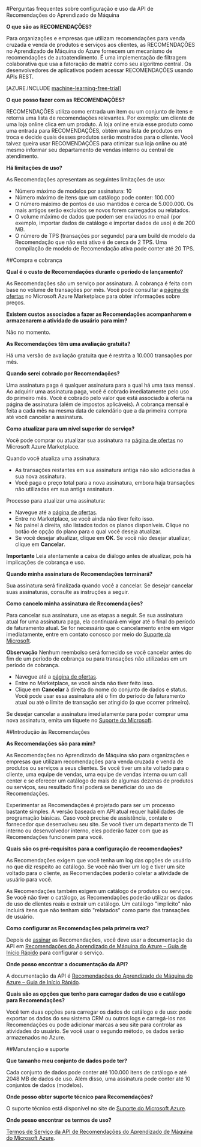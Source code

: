 <properties 
	pageTitle="Configurar e usar a API de recomendações de Aprendizado de Máquina | Microsoft Azure" 
	description="API de RECOMENDAÇÕES da Microsoft criada com as perguntas Frequentes do aprendizado de máquina do Azure" 
	services="machine-learning" 
	documentationCenter="" 
	authors="luisca" 
	manager="paulettm" 
	editor="cgronlun"/>

<tags 
	ms.service="machine-learning" 
	ms.workload="data-services" 
	ms.tgt_pltfrm="na" 
	ms.devlang="na" 
	ms.topic="article" 
	ms.date="05/18/2016" 
	ms.author="luisca"/>

#Perguntas frequentes sobre configuração e uso da API de Recomendações do Aprendizado de Máquina


**O que são as RECOMENDAÇÕES?**

Para organizações e empresas que utilizam recomendações para venda cruzada e venda de produtos e serviços aos clientes, as RECOMENDAÇÕES no Aprendizado de Máquina do Azure fornecem um mecanismo de recomendações de autoatendimento. É uma implementação de filtragem colaborativa que usa a fatoração de matriz como seu algoritmo central. Os desenvolvedores de aplicativos podem acessar RECOMENDAÇÕES usando APIs REST.

[AZURE.INCLUDE [machine-learning-free-trial](../../includes/machine-learning-free-trial.md)]

**O que posso fazer com as RECOMENDAÇÕES?**

RECOMENDAÇÕES utiliza como entrada um item ou um conjunto de itens e retorna uma lista de recomendações relevantes. Por exemplo: um cliente de uma loja online clica em um produto. A loja online envia esse produto como uma entrada para RECOMENDAÇÕES, obtém uma lista de produtos em troca e decide quais desses produtos serão mostrados para o cliente. Você talvez queira usar RECOMENDAÇÕES para otimizar sua loja online ou até mesmo informar seu departamento de vendas interno ou central de atendimento.

**Há limitações de uso?**

As Recomendações apresentam as seguintes limitações de uso:
* Número máximo de modelos por assinatura: 10
* Número máximo de itens que um catálogo pode conter: 100.000
* O número máximo de pontos de uso mantidos é cerca de 5.000.000. Os mais antigos serão excluídos se novos forem carregados ou relatados.
* O volume máximo de dados que podem ser enviados no email (por exemplo, importar dados de catálogo e importar dados de uso) é de 200 MB.
* O número de TPS (transações por segundo) para um build de modelo da Recomendação que não está ativo é de cerca de 2 TPS. Uma compilação de modelo de Recomendação ativa pode conter até 20 TPS.

##Compra e cobrança 


**Qual é o custo de Recomendações durante o período de lançamento?**

As Recomendações são um serviço por assinatura. A cobrança é feita com base no volume de transações por mês. Você pode consultar a [página de ofertas](https://datamarket.azure.com/dataset/amla/recommendations) no Microsoft Azure Marketplace para obter informações sobre preços.

**Existem custos associados a fazer as Recomendações acompanharem e armazenarem a atividade do usuário para mim?**

Não no momento.

**As Recomendações têm uma avaliação gratuita?**

Há uma versão de avaliação gratuita que é restrita a 10.000 transações por mês.

**Quando serei cobrado por Recomendações?**

Uma assinatura paga é qualquer assinatura para a qual há uma taxa mensal. Ao adquirir uma assinatura paga, você é cobrado imediatamente pelo uso do primeiro mês. Você é cobrado pelo valor que está associado à oferta na página de assinatura (além de impostos aplicáveis). A cobrança mensal é feita a cada mês na mesma data de calendário que a da primeira compra até você cancelar a assinatura.

**Como atualizar para um nível superior de serviço?**

Você pode comprar ou atualizar sua assinatura na [página de ofertas](https://datamarket.azure.com/dataset/amla/recommendations) no Microsoft Azure Marketplace.

Quando você atualiza uma assinatura:

* As transações restantes em sua assinatura antiga não são adicionadas à sua nova assinatura. 
* Você paga o preço total para a nova assinatura, embora haja transações não utilizadas em sua antiga assinatura.

Processo para atualizar uma assinatura:

* Navegue até a [página de ofertas](https://datamarket.azure.com/dataset/amla/recommendations).
* Entre no Marketplace, se você ainda não tiver feito isso.
* No painel à direita, são listados todos os planos disponíveis. Clique no botão de opção do plano para o qual você deseja atualizar.
* Se você desejar atualizar, clique em **OK**. Se você não desejar atualizar, clique em **Cancelar**.

**Importante** Leia atentamente a caixa de diálogo antes de atualizar, pois há implicações de cobrança e uso.

**Quando minha assinatura de Recomendações terminará?**

Sua assinatura será finalizada quando você a cancelar. Se desejar cancelar suas assinaturas, consulte as instruções a seguir.

**Como cancelo minha assinatura de Recomendações?**

Para cancelar sua assinatura, use as etapas a seguir. Se sua assinatura atual for uma assinatura paga, ela continuará em vigor até o final do período de faturamento atual. Se for necessário que o cancelamento entre em vigor imediatamente, entre em contato conosco por meio do [Suporte da Microsoft](https://support.microsoft.com/oas/default.aspx?gprid=17024&st=1&wfxredirect=1&sd=gn).

**Observação** Nenhum reembolso será fornecido se você cancelar antes do fim de um período de cobrança ou para transações não utilizadas em um período de cobrança.

* Navegue até a [página de ofertas](https://datamarket.azure.com/dataset/amla/recommendations).
* Entre no Marketplace, se você ainda não tiver feito isso.
* Clique em **Cancelar** à direita do nome do conjunto de dados e status. Você pode usar essa assinatura até o fim do período de faturamento atual ou até o limite de transação ser atingido (o que ocorrer primeiro).

Se desejar cancelar a assinatura imediatamente para poder comprar uma nova assinatura, emita um tíquete no [Suporte da Microsoft](https://support.microsoft.com/oas/default.aspx?gprid=17024&st=1&wfxredirect=1&sd=gn).

##Introdução às Recomendações

**As Recomendações são para mim?**

As Recomendações no Aprendizado de Máquina são para organizações e empresas que utilizam recomendações para venda cruzada e venda de produtos ou serviços a seus clientes. Se você tiver um site voltado para o cliente, uma equipe de vendas, uma equipe de vendas interna ou um call center e se oferecer um catálogo de mais de algumas dezenas de produtos ou serviços, seu resultado final poderá se beneficiar do uso de Recomendações.

Experimentar as Recomendações é projetado para ser um processo bastante simples. A versão baseada em API atual requer habilidades de programação básicas. Caso você precise de assistência, contate o fornecedor que desenvolveu seu site. Se você tiver um departamento de TI interno ou desenvolvedor interno, eles poderão fazer com que as Recomendações funcionem para você.

**Quais são os pré-requisitos para a configuração de recomendações?**

As Recomendações exigem que você tenha um log das opções de usuário no que diz respeito ao catálogo. Se você não tiver um log e tiver um site voltado para o cliente, as Recomendações poderão coletar a atividade de usuário para você.

As Recomendações também exigem um catálogo de produtos ou serviços. Se você não tiver o catálogo, as Recomendações poderão utilizar os dados de uso de clientes reais e extrair um catálogo. Um catálogo "implícito" não incluirá itens que não tenham sido "relatados" como parte das transações de usuário.

**Como configurar as Recomendações pela primeira vez?**

Depois de [assinar](https://datamarket.azure.com/dataset/amla/recommendations) as Recomendações, você deve usar a documentação da API em [Recomendações do Aprendizado de Máquina do Azure – Guia de Início Rápido](machine-learning-recommendation-api-quick-start-guide.md) para configurar o serviço.

**Onde posso encontrar a documentação da API?**

A documentação da API é [Recomendações do Aprendizado de Máquina do Azure – Guia de Início Rápido](machine-learning-recommendation-api-quick-start-guide.md).

**Quais são as opções que tenho para carregar dados de uso e catálogo para Recomendações?**

Você tem duas opções para carregar os dados do catálogo e de uso: pode exportar os dados do seu sistema CRM ou outros logs e carregá-los nas Recomendações ou pode adicionar marcas a seu site para controlar as atividades do usuário. Se você usar o segundo método, os dados serão armazenados no Azure.

##Manutenção e suporte

**Que tamanho meu conjunto de dados pode ter?**

Cada conjunto de dados pode conter até 100.000 itens de catálogo e até 2048 MB de dados de uso. Além disso, uma assinatura pode conter até 10 conjuntos de dados (modelos).

**Onde posso obter suporte técnico para Recomendações?**

O suporte técnico está disponível no site de [Suporte do Microsoft Azure](https://social.msdn.microsoft.com/forums/azure/home?forum=MachineLearning).

**Onde posso encontrar os termos de uso?**

[Termos de Serviço da API de Recomendações do Aprendizado de Máquina do Microsoft Azure](https://datamarket.azure.com/dataset/amla/recommendations#terms).



 

<!---HONumber=AcomDC_0518_2016-->